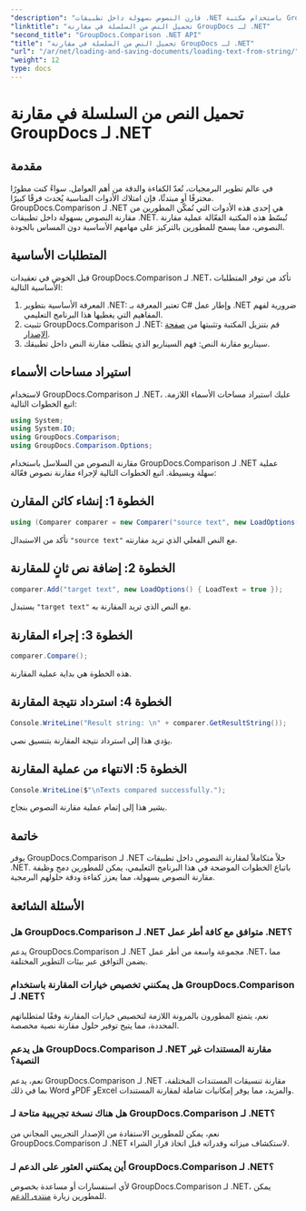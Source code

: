 ```yaml
---
"description": "قارن النصوص بسهولة داخل تطبيقات .NET باستخدام مكتبة GroupDocs.Comparison. حسّن الكفاءة والدقة من خلال التكامل السلس."
"linktitle": "تحميل النص من السلسلة في مقارنة GroupDocs لـ .NET"
"second_title": "GroupDocs.Comparison .NET API"
"title": "تحميل النص من السلسلة في مقارنة GroupDocs لـ .NET"
"url": "/ar/net/loading-and-saving-documents/loading-text-from-string/"
"weight": 12
type: docs
---
```

# تحميل النص من السلسلة في مقارنة GroupDocs لـ .NET

## مقدمة
في عالم تطوير البرمجيات، تُعدّ الكفاءة والدقة من أهم العوامل. سواءً كنت مطورًا محترفًا أو مبتدئًا، فإن امتلاك الأدوات المناسبة يُحدث فرقًا كبيرًا. GroupDocs.Comparison لـ .NET هي إحدى هذه الأدوات التي تُمكّن المطورين من مقارنة النصوص بسهولة داخل تطبيقات .NET. تُبسّط هذه المكتبة الفعّالة عملية مقارنة النصوص، مما يسمح للمطورين بالتركيز على مهامهم الأساسية دون المساس بالجودة.
## المتطلبات الأساسية
قبل الخوض في تعقيدات GroupDocs.Comparison لـ .NET، تأكد من توفر المتطلبات الأساسية التالية:
1. المعرفة الأساسية بتطوير .NET: تعتبر المعرفة بـ C# وإطار عمل .NET ضرورية لفهم المفاهيم التي يغطيها هذا البرنامج التعليمي.
2. تثبيت GroupDocs.Comparison لـ .NET: قم بتنزيل المكتبة وتثبيتها من [صفحة الإصدار](https://releases.groupdocs.com/comparison/net/).
3. سيناريو مقارنة النص: فهم السيناريو الذي يتطلب مقارنة النص داخل تطبيقك.

## استيراد مساحات الأسماء
لاستخدام GroupDocs.Comparison لـ .NET، عليك استيراد مساحات الأسماء اللازمة. اتبع الخطوات التالية:

```csharp
using System;
using System.IO;
using GroupDocs.Comparison;
using GroupDocs.Comparison.Options;
```
مقارنة النصوص من السلاسل باستخدام GroupDocs.Comparison لـ .NET عملية سهلة وبسيطة. اتبع الخطوات التالية لإجراء مقارنة نصوص فعّالة:
## الخطوة 1: إنشاء كائن المقارن
```csharp
using (Comparer comparer = new Comparer("source text", new LoadOptions() { LoadText = true }))
```
تأكد من الاستبدال `"source text"` مع النص الفعلي الذي تريد مقارنته.
## الخطوة 2: إضافة نص ثانٍ للمقارنة
```csharp
comparer.Add("target text", new LoadOptions() { LoadText = true });
```
يستبدل `"target text"` مع النص الذي تريد المقارنة به.
## الخطوة 3: إجراء المقارنة
```csharp
comparer.Compare();
```
هذه الخطوة هي بداية عملية المقارنة.
## الخطوة 4: استرداد نتيجة المقارنة
```csharp
Console.WriteLine("Result string: \n" + comparer.GetResultString());
```
يؤدي هذا إلى استرداد نتيجة المقارنة بتنسيق نصي.
## الخطوة 5: الانتهاء من عملية المقارنة
```csharp
Console.WriteLine($"\nTexts compared successfully.");
```
يشير هذا إلى إتمام عملية مقارنة النصوص بنجاح.

## خاتمة
يوفر GroupDocs.Comparison لـ .NET حلاً متكاملاً لمقارنة النصوص داخل تطبيقات .NET. باتباع الخطوات الموضحة في هذا البرنامج التعليمي، يمكن للمطورين دمج وظيفة مقارنة النصوص بسهولة، مما يعزز كفاءة ودقة حلولهم البرمجية.
## الأسئلة الشائعة
### هل GroupDocs.Comparison لـ .NET متوافق مع كافة أطر عمل .NET؟
يدعم GroupDocs.Comparison لـ .NET مجموعة واسعة من أطر عمل .NET، مما يضمن التوافق عبر بيئات التطوير المختلفة.
### هل يمكنني تخصيص خيارات المقارنة باستخدام GroupDocs.Comparison لـ .NET؟
نعم، يتمتع المطورون بالمرونة اللازمة لتخصيص خيارات المقارنة وفقًا لمتطلباتهم المحددة، مما يتيح توفير حلول مقارنة نصية مخصصة.
### هل يدعم GroupDocs.Comparison لـ .NET مقارنة المستندات غير النصية؟
نعم، يدعم GroupDocs.Comparison لـ .NET مقارنة تنسيقات المستندات المختلفة، بما في ذلك Word وPDF وExcel والمزيد، مما يوفر إمكانيات شاملة لمقارنة المستندات.
### هل هناك نسخة تجريبية متاحة لـ GroupDocs.Comparison لـ .NET؟
نعم، يمكن للمطورين الاستفادة من الإصدار التجريبي المجاني من GroupDocs.Comparison لـ .NET لاستكشاف ميزاته وقدراته قبل اتخاذ قرار الشراء.
### أين يمكنني العثور على الدعم لـ GroupDocs.Comparison لـ .NET؟
لأي استفسارات أو مساعدة بخصوص GroupDocs.Comparison لـ .NET، يمكن للمطورين زيارة [منتدى الدعم](https://forum.groupdocs.com/c/comparison/12).